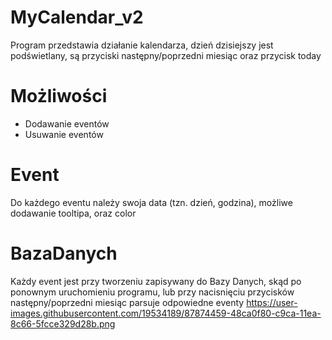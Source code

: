 # MyCalendar_v2
Program przedstawia działanie kalendarza, dzień dzisiejszy jest podświetlany, są przyciski następny/poprzedni miesiąc oraz przycisk today
# Możliwości
- Dodawanie eventów
- Usuwanie eventów
# Event
Do każdego eventu należy swoja data (tzn. dzień, godzina), możliwe dodawanie tooltipa, oraz color
# BazaDanych
Każdy event jest przy tworzeniu zapisywany do Bazy Danych, skąd po ponownym uruchomieniu programu, lub przy nacisnięciu przycisków następny/poprzedni miesiąc parsuje odpowiedne eventy
https://user-images.githubusercontent.com/19534189/87874459-48ca0f80-c9ca-11ea-8c66-5fcce329d28b.png
